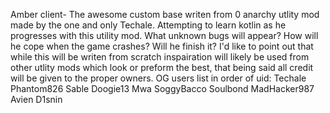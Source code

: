 Amber client- The awesome custom base writen from 0 anarchy utlity mod made by the one and only Techale. Attempting to learn kotlin as he progresses with this utility mod. What unknown bugs will appear? How will he cope when the game crashes? Will he finish it?
I'd like to point out that while this will be writen from scratch inspairation will likely be used from other utlity mods which look or preform the best, that being said all credit will be given to the proper owners.
OG users list in order of uid: 
Techale
Phantom826
Sable
Doogie13
Mwa
SoggyBacco
Soulbond
MadHacker987
Avien
D1snin
